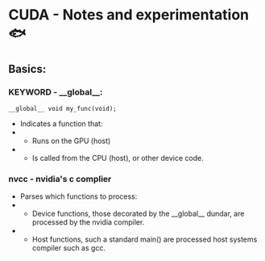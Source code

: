 # CUDA - Notes and experimentation 🐟

## Basics:
### KEYWORD - \_\_global\_\_: 
```
__global__ void my_func(void);
```

- Indicates a function that:
- - Runs on the GPU (host)
- - Is called from the CPU (host), or other device code.

### nvcc - nvidia's c complier
- Parses which functions to process:
- - Device functions, those decorated by the \_\_global\_\_ dundar, are processed by the nvidia compiler.
- - Host functions, such a standard main() are processed host systems compiler such as gcc.
